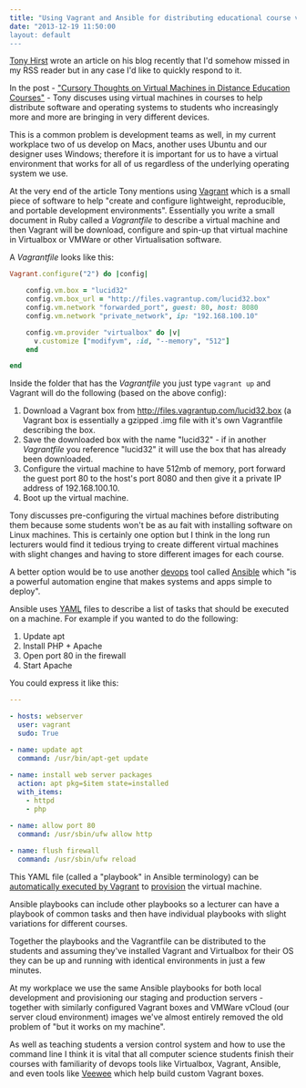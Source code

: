 ```yaml
---
title: "Using Vagrant and Ansible for distributing educational course virtual machines"
date: "2013-12-19 11:50:00
layout: default
---
```



[Tony Hirst](http://blog.ouseful.info/2013/12/02/packaging-software-for-distance-learners-vms-101/) wrote an article on his blog recently that I'd somehow missed in my RSS reader but in any case I'd like to quickly respond to it.

In the post - ["Cursory Thoughts on Virtual Machines in Distance Education Courses"](http://blog.ouseful.info/2013/12/02/packaging-software-for-distance-learners-vms-101/) - Tony discuses using virtual machines in courses to help distribute software and operating systems to students who increasingly more and more are bringing in very different devices.

This is a common problem is development teams as well, in my current workplace two of us develop on Macs, another uses Ubuntu and our designer uses Windows; therefore it is important for us to have a virtual environment that works for all of us regardless of the underlying operating system we use.

At the very end of the article Tony mentions using [Vagrant](http://vagrantup.com/) which is a small piece of software to help "create and configure lightweight, reproducible, and portable development environments". Essentially you write a small document in Ruby called a _Vagrantfile_ to describe a virtual machine and then Vagrant will be download, configure and spin-up that virtual machine in Virtualbox or VMWare or other Virtualisation software. 

A _Vagrantfile_ looks like this:

```ruby
Vagrant.configure("2") do |config|

    config.vm.box = "lucid32"
    config.vm.box_url = "http://files.vagrantup.com/lucid32.box"
    config.vm.network "forwarded_port", guest: 80, host: 8080
    config.vm.network "private_network", ip: "192.168.100.10"

    config.vm.provider "virtualbox" do |v|
      v.customize ["modifyvm", :id, "--memory", "512"]
    end

end
```

Inside the folder that has the _Vagrantfile_ you just type `vagrant up` and Vagrant will do the following (based on the above config):

1. Download a Vagrant box from http://files.vagrantup.com/lucid32.box (a Vagrant box is essentially a gzipped .img file with it's own Vagrantfile describing the box.
2. Save the downloaded box with the name "lucid32" - if in another _Vagrantfile_ you reference "lucid32" it will use the box that has already been downloaded.
3. Configure the virtual machine to have 512mb of memory, port forward the guest port 80 to the host's port 8080 and then give it a private IP address of 192.168.100.10.
4. Boot up the virtual machine.

Tony discusses pre-configuring the virtual machines before distributing them because some students won't be as au fait with installing software on Linux machines. This is certainly one option but I think in the long run lecturers would find it tedious trying to create different virtual machines with slight changes and having to store different images for each course.

A better option would be to use another [devops](http://en.wikipedia.org/wiki/DevOps) tool called [Ansible](http://www.ansibleworks.com/) which "is a powerful automation engine that makes systems and apps simple to deploy".

Ansible uses [YAML](http://en.wikipedia.org/wiki/YAML) files to describe a list of tasks that should be executed on a machine. For example if you wanted to do the following:

1. Update apt
2. Install PHP + Apache
3. Open port 80 in the firewall
4. Start Apache

You could express it like this:

```yaml
---

- hosts: webserver
  user: vagrant
  sudo: True

- name: update apt
  command: /usr/bin/apt-get update
  
- name: install web server packages
  action: apt pkg=$item state=installed
  with_items:
  	- httpd 
  	- php

- name: allow port 80
  command: /usr/sbin/ufw allow http
  
- name: flush firewall
  command: /usr/sbin/ufw reload

```

This YAML file (called a "playbook" in Ansible terminology) can be [automatically executed by Vagrant](http://docs.vagrantup.com/v2/provisioning/ansible.html) to [provision](http://en.wikipedia.org/wiki/Provisioning#Server_provisioning) the virtual machine.

Ansible playbooks can include other playbooks so a lecturer can have a playbook of common tasks and then have individual playbooks with slight variations for different courses.

Together the playbooks and the Vagrantfile can be distributed to the students and assuming they've installed Vagrant and Virtualbox for their OS they can be up and running with identical environments in just a few minutes.

At my workplace we use the same Ansible playbooks for both local development and provisioning our staging and production servers - together with similarly configured Vagrant boxes and VMWare vCloud (our server cloud environment) images we've almost entirely removed the old problem of "but it works on my machine".

As well as teaching students a version control system and how to use the command line I think it is vital that all computer science students finish their courses with familiarity of devops tools like Virtualbox, Vagrant, Ansible, and even tools like [Veewee](https://github.com/jedi4ever/veewee) which help build custom Vagrant boxes.
